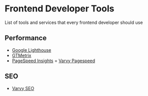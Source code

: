 # Frontend Developer Tools
List of tools and services that every frontend developer should use

## Performance
- [Google Lighthouse](https://developers.google.com/web/tools/lighthouse/)
- [GTMetrix](https://gtmetrix.com/)
- [PageSpeed Insights](https://developers.google.com/speed/pagespeed/insights/)
= [Varvy Pagespeed](https://varvy.com/pagespeed/)

## SEO
- [Varvy SEO](https://varvy.com/)

